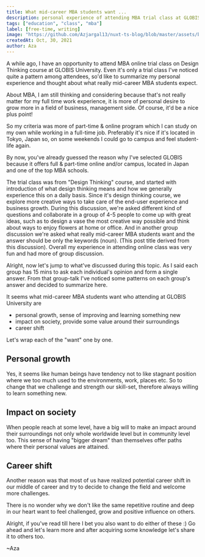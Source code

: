 ```yaml
---
title: What mid-career MBA students want ... 
description: personal experience of attending MBA trial class at GLOBIS University.
tags: ["education", "class", "mba"]
label: [free-time, writing]
image: "https://github.com/Azjargal13/nuxt-ts-blog/blob/master/assets/blog-writing.jpg"
createdAt: Oct, 30, 2021
author: Aza
---
```


A while ago, I have an opportunity to attend MBA online trial class on Design Thinking course at GLOBIS University. Even it's only a trial class I've noticed quite a pattern among attendees, so'd like to summarize my personal experience and thought about what really mid-career MBA students expect.

About MBA, I am still thinking and considering because that's not really matter for my full time work experience, it is more of personal desire to grow more in a field of business, management side. Of course, it'd be a nice plus point!

So my criteria was more of part-time & online program which I can study on my own while working in a full-time job. Preferably it's nice if it's located in Tokyo, Japan so, on some weekends I could go to campus and feel student-life again.

By now, you've already guessed the reason why I've selected GLOBIS because it offers full & part-time online and/or campus, located in Japan and one of the top MBA schools.

The trial class was from "Design Thinking" course, and started with introduction of what design thinking means and how we generally experience this on a daily basis. Since it's design thinking course, we explore more creative ways to take care of the end-user experience and business growth. During this discussion, we're asked different kind of questions and collaborate in a group of 4-5 people to come up with great ideas, such as to design a vase the most creative way possible and think about ways to enjoy flowers at home or office. And in another group discussion we're asked what really mid-career MBA students want and the answer should be only the keywords (noun). (This post title derived from this discussion). Overall my experience in attending online class was very fun and had more of group discussion.

Alright, now let's jump to what've discussed during this topic. As I said each group has 15 mins to ask each individual's opinion and form a single answer. From that group-talk I've noticed some patterns on each group's answer and decided to summarize here.

It seems what mid-career MBA students want who attending at GLOBIS University are

- personal growth, sense of improving and learning something new
- impact on society, provide some value around their surroundings
- career shift

Let's wrap each of the "want" one by one.

## Personal growth

Yes, it seems like human beings have tendency not to like stagnant position where we too much used to the environments, work, places etc. So to change that we challenge and strength our skill-set, therefore always willing to learn something new. 

## Impact on society

When people reach at some level, have a big will to make an impact around their surroundings not only whole worldwide level but in community level too. This sense of having "bigger dream" than themselves offer paths where their personal values are attained.

## Career shift

Another reason was that most of us have realized potential career shift in our middle of career and try to decide to change the field and welcome more challenges.

There is no wonder why we don't like the same repetitive routine and deep in our heart want to feel challenged, grow and positive influence on others. 

Alright, if you've read till here I bet you also want to do either of these :)
Go ahead and let's learn more and after acquiring some knowledge let's share it to others too.

~Aza